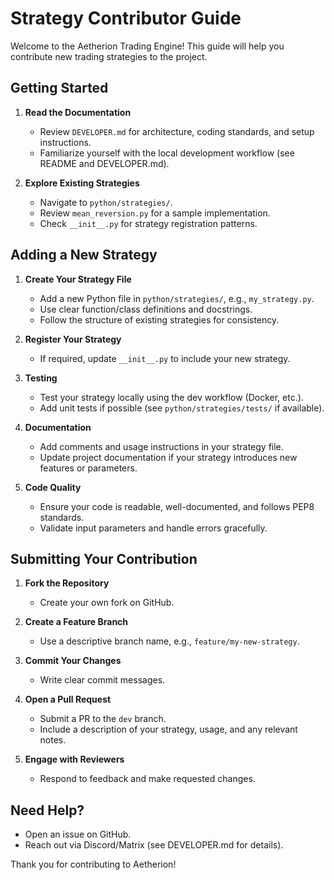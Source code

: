 # Strategy Contributor Guide

Welcome to the Aetherion Trading Engine! This guide will help you contribute new trading strategies to the project.

## Getting Started

1. **Read the Documentation**
   - Review `DEVELOPER.md` for architecture, coding standards, and setup instructions.
   - Familiarize yourself with the local development workflow (see README and DEVELOPER.md).

2. **Explore Existing Strategies**
   - Navigate to `python/strategies/`.
   - Review `mean_reversion.py` for a sample implementation.
   - Check `__init__.py` for strategy registration patterns.

## Adding a New Strategy

1. **Create Your Strategy File**
   - Add a new Python file in `python/strategies/`, e.g., `my_strategy.py`.
   - Use clear function/class definitions and docstrings.
   - Follow the structure of existing strategies for consistency.

2. **Register Your Strategy**
   - If required, update `__init__.py` to include your new strategy.

3. **Testing**
   - Test your strategy locally using the dev workflow (Docker, etc.).
   - Add unit tests if possible (see `python/strategies/tests/` if available).

4. **Documentation**
   - Add comments and usage instructions in your strategy file.
   - Update project documentation if your strategy introduces new features or parameters.

5. **Code Quality**
   - Ensure your code is readable, well-documented, and follows PEP8 standards.
   - Validate input parameters and handle errors gracefully.

## Submitting Your Contribution

1. **Fork the Repository**
   - Create your own fork on GitHub.

2. **Create a Feature Branch**
   - Use a descriptive branch name, e.g., `feature/my-new-strategy`.

3. **Commit Your Changes**
   - Write clear commit messages.

4. **Open a Pull Request**
   - Submit a PR to the `dev` branch.
   - Include a description of your strategy, usage, and any relevant notes.

5. **Engage with Reviewers**
   - Respond to feedback and make requested changes.

## Need Help?
- Open an issue on GitHub.
- Reach out via Discord/Matrix (see DEVELOPER.md for details).

Thank you for contributing to Aetherion!
